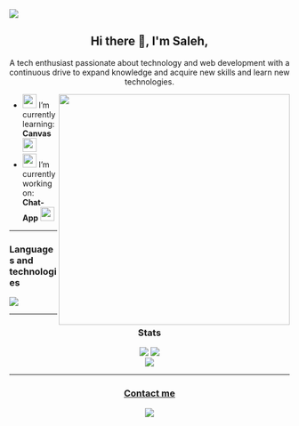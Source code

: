 <img src="https://res.cloudinary.com/domvgm4cs/image/upload/v1711532502/site_design_12_eve9vn.jpg" />

<h2 align="center" > Hi there 👋, I'm Saleh,</h2>

<p align="center">
A tech enthusiast passionate about technology and web development with a continuous drive to expand knowledge and acquire new skills and learn new technologies.</p>

<img align="right"  style="width: 415px;" src="https://user-images.githubusercontent.com/69011963/137184767-79a13ec7-1bb3-4341-a6da-3a149c9c159a.gif">


 - <img style="width: 25px;" src="https://cdn-icons-png.flaticon.com/512/4185/4185714.png">  I’m currently learning: **Canvas** <img style="width: 25px;" src="https://cdn.springpeople.com/media/HTML%20Canvas.png">
 - <img style="width: 25px;" src="https://slackmojis.com/emojis/9543-heads-down/download">  I’m currently working on: **Chat-App** <img style="width: 25px;" src="https://cdn.osxdaily.com/wp-content/uploads/2014/11/mac-messages-icon.jpg">
<hr>
<h3 align="" > Languages and technologies </h3>

<div align=left>
  <img src="https://skillicons.dev/icons?i=html,css,js,nodejs,npm,mysql,mongodb,react,tailwind,figma,git,kali,bash&perline=5">
</div>
<hr>
<div align="center">
  <h3>Stats</h3>
</div>

<div align=center>
    <img src="https://github-readme-stats.vercel.app/api?username=habtor&show_icons=true&theme=react&rank_icon=github&&&hide=issues" style="flex: 1;">
    <img src="https://github-readme-stats.vercel.app/api/top-langs/?username=habtor&size_weight=0.5&count_weight=0.5&theme=react&layout=compact" style="flex: 1;">
</div>

<!--[![Readme Card](https://github-readme-stats.vercel.app/api/pin/?username=habtor&repo=Weather)](https://github.com/anuraghazra/github-readme-stats)-->


<div align=center>
  <img src="https://streak-stats.demolab.com/?user=habtor&theme=react">
</div>
<hr>


<div align="center">
  <u><h3>Contact me</h3></u>
</div>
<div align="center">
  <a href="https://www.linkedin.com/in/saleheh/">
    <img src="https://skillicons.dev/icons?i=linkedin">
  </a>
</div>



